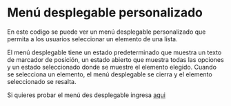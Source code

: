 # Menú desplegable personalizado

En este codigo se puede ver un menú desplegable personalizado que permita a los usuarios seleccionar un elemento de una lista. 

El menú desplegable tiene un estado predeterminado que muestra un texto de marcador de posición, un estado abierto que muestra todas las opciones y un estado seleccionado donde se muestre el elemento elegido. Cuando se selecciona un elemento, el menú desplegable se cierra y el elemento seleccionado se resalta.

Si quieres probar el menú des desplegable ingresa [aqui](https://proyecto-menu-desplegable.netlify.app)
